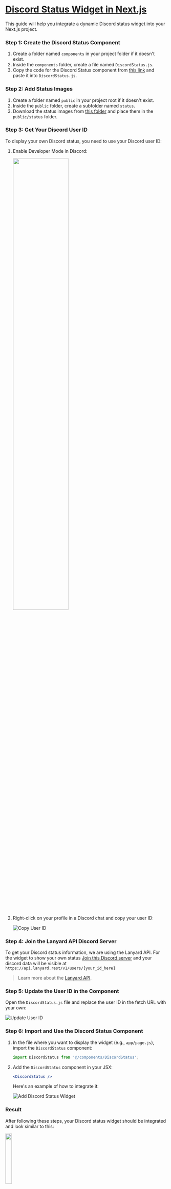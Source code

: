 # [Discord Status Widget in Next.js](https://discord-status-widget-in-next-js.vercel.app/)
This guide will help you integrate a dynamic Discord status widget into your Next.js project.

### Step 1: Create the Discord Status Component
1. Create a folder named `components` in your project folder if it doesn't exist.
2. Inside the `components` folder, create a file named `DiscordStatus.js`.
3. Copy the code for the Discord Status component from [this link](https://github.com/SujalAgre/Discord-Status-Widget-in-Next.js/blob/main/components/DiscordStatus.js) and paste it into `DiscordStatus.js`.

### Step 2: Add Status Images
1. Create a folder named `public` in your project root if it doesn't exist.
2. Inside the `public` folder, create a subfolder named `status`.
3. Download the status images from [this folder](https://github.com/SujalAgre/Discord-Status-Widget-in-Next.js/tree/main/public/status) and place them in the `public/status` folder.

### Step 3: Get Your Discord User ID
To display your own Discord status, you need to use your Discord user ID:

1. Enable Developer Mode in Discord:
   
   <img src="https://support.discord.com/hc/article_attachments/22015896495255" width="60%">

2. Right-click on your profile in a Discord chat and copy your user ID:
   
   ![Copy User ID](https://support.discord.com/hc/article_attachments/22015896535959)
   
### Step 4: Join the Lanyard API Discord Server
To get your Discord status information, we are using the Lanyard API. For the widget to show your own status [Join this Discord server](https://discord.gg/UrXF2cfJ7F) and your discord data will be visible at `https://api.lanyard.rest/v1/users/[your_id_here]`

> Learn more about the [Lanyard API](https://github.com/Phineas/lanyard).

### Step 5: Update the User ID in the Component
Open the `DiscordStatus.js` file and replace the user ID in the fetch URL with your own:

![Update User ID](https://i.imgur.com/Xk7jt8f.png)

### Step 6: Import and Use the Discord Status Component
1. In the file where you want to display the widget (e.g., `app/page.js`), import the `DiscordStatus` component:
   ```javascript
   import DiscordStatus from '@/components/DiscordStatus';
   ```
2. Add the `DiscordStatus` component in your JSX:
   ```jsx
   <DiscordStatus />
   ```
   Here's an example of how to integrate it:
   
   ![Add Discord Status Widget](https://i.imgur.com/CgohqUd.png)

### Result
After following these steps, your Discord status widget should be integrated and look similar to this:

<img src="https://i.imgur.com/D1TibyC.png" width="20%">

It will change according to your current Discord status.
